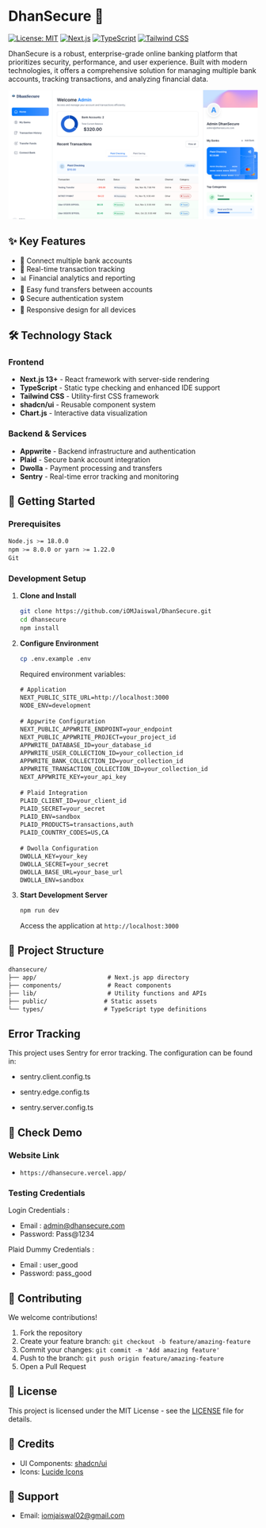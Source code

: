 # DhanSecure 🏦

[![License: MIT](https://img.shields.io/badge/License-MIT-yellow.svg)](https://github.com/iOMJaiswal/DhanSecure/blob/main/LICENSE)
[![Next.js](https://img.shields.io/badge/Next.js-13.0-black)](https://nextjs.org)
[![TypeScript](https://img.shields.io/badge/TypeScript-5.0-blue)](https://www.typescriptlang.org)
[![Tailwind CSS](https://img.shields.io/badge/Tailwind-3.0-38B2AC)](https://tailwindcss.com)

DhanSecure is a robust, enterprise-grade online banking platform that prioritizes security, performance, and user experience. Built with modern technologies, it offers a comprehensive solution for managing multiple bank accounts, tracking transactions, and analyzing financial data.

![DhanSecure Dashboard](public/dashboard-preview.png)

## ✨ Key Features

- 🏦 Connect multiple bank accounts
- 💸 Real-time transaction tracking
- 📊 Financial analytics and reporting
- 🔄 Easy fund transfers between accounts
- 🔒 Secure authentication system
- 📱 Responsive design for all devices

## 🛠️ Technology Stack

### Frontend
- **Next.js 13+** - React framework with server-side rendering
- **TypeScript** - Static type checking and enhanced IDE support
- **Tailwind CSS** - Utility-first CSS framework
- **shadcn/ui** - Reusable component system
- **Chart.js** - Interactive data visualization

### Backend & Services
- **Appwrite** - Backend infrastructure and authentication
- **Plaid** - Secure bank account integration
- **Dwolla** - Payment processing and transfers
- **Sentry** - Real-time error tracking and monitoring

## 🚀 Getting Started

### Prerequisites

```bash
Node.js >= 18.0.0
npm >= 8.0.0 or yarn >= 1.22.0
Git
```

### Development Setup

1. **Clone and Install**
   ```bash
   git clone https://github.com/iOMJaiswal/DhanSecure.git
   cd dhansecure
   npm install
   ```

2. **Configure Environment**
   ```bash
   cp .env.example .env
   ```
   
   Required environment variables:
   ```env
   # Application
   NEXT_PUBLIC_SITE_URL=http://localhost:3000
   NODE_ENV=development
   
   # Appwrite Configuration
   NEXT_PUBLIC_APPWRITE_ENDPOINT=your_endpoint
   NEXT_PUBLIC_APPWRITE_PROJECT=your_project_id
   APPWRITE_DATABASE_ID=your_database_id
   APPWRITE_USER_COLLECTION_ID=your_collection_id
   APPWRITE_BANK_COLLECTION_ID=your_collection_id
   APPWRITE_TRANSACTION_COLLECTION_ID=your_collection_id
   NEXT_APPWRITE_KEY=your_api_key
   
   # Plaid Integration
   PLAID_CLIENT_ID=your_client_id
   PLAID_SECRET=your_secret
   PLAID_ENV=sandbox
   PLAID_PRODUCTS=transactions,auth
   PLAID_COUNTRY_CODES=US,CA
   
   # Dwolla Configuration
   DWOLLA_KEY=your_key
   DWOLLA_SECRET=your_secret
   DWOLLA_BASE_URL=your_base_url
   DWOLLA_ENV=sandbox
   ```

3. **Start Development Server**
   ```bash
   npm run dev
   ```
   Access the application at `http://localhost:3000`

## 📁 Project Structure

```
dhansecure/
├── app/                    # Next.js app directory
├── components/             # React components
├── lib/                    # Utility functions and APIs
├── public/                # Static assets
└── types/                 # TypeScript type definitions
```

## Error Tracking

This project uses Sentry for error tracking. The configuration can be found in:

- sentry.client.config.ts


- sentry.edge.config.ts


- sentry.server.config.ts


## 🚢 Check Demo

### Website Link
- `https://dhansecure.vercel.app/`

### Testing Credentials
Login Credentials : 
- Email : admin@dhansecure.com
- Password: Pass@1234

Plaid Dummy Credentials :
- Email : user_good
- Password: pass_good


## 🤝 Contributing

We welcome contributions!

1. Fork the repository
2. Create your feature branch: `git checkout -b feature/amazing-feature`
3. Commit your changes: `git commit -m 'Add amazing feature'`
4. Push to the branch: `git push origin feature/amazing-feature`
5. Open a Pull Request

## 📄 License

This project is licensed under the MIT License - see the [LICENSE](LICENSE) file for details.

## 🙏 Credits

- UI Components: [shadcn/ui](https://ui.shadcn.com/)
- Icons: [Lucide Icons](https://lucide.dev/)

## 💬 Support
- Email: iomjaiswal02@gmail.com
